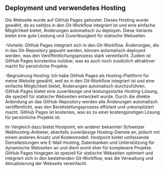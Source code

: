 ## Deployment und verwendetes Hosting

Die Webseite wurde auf GitHub Pages gehostet. Dieses Hosting wurde gewählt, 
da es nahtlos in den Git-Workflow integriert ist und eine einfache Möglichkeit bietet, 
Änderungen automatisch zu deployen. Diese Variante bietet eine gute Leistung und Zuverlässigkeit für statische Webseiten.

-Vorteile: GitHub Pages integriert sich in den Git-Workflow. 
Änderungen, die in das Git-Repository gepusht werden, können automatisch deployed werden, 
was den Veröffentlichungsprozess stark vereinfacht. Zudem ist GitHub Pages konstenlos nutzbar,
was es auch noch zusätzlich attraktiver macht für persönliche Projekte. 

-Begrüdnung Hosting: Ich habe GitHub Pages als Hosting-Plattform für meine Website gewählt, weil es in den Git-Workflow integriert ist und eine einfache Möglichkeit bietet, Änderungen automatisch durchzuführen. GitHub Pages bietet eine zuverlässige und leistungsstarke Hosting-Lösung, die speziell für statische Webseiten entwickelt wurde. Durch die direkte Anbindung an das GitHub-Repository werden alle Änderungen automatisch veröffentlicht, was den Bereitstellungsprozess effizient und unkompliziert macht. GitHub Pages ist kostenlos, was es zu einer kostengünstigen Lösung für persönliche Projekte ist.

Im Vergleich dazu bietet Hostpoint, ein anderer bekannter Schweizer Webhosting-Anbieter, ebenfalls zuverlässige Hosting-Dienste an, jedoch mit einem anderen Ansatz und Kostenmodell. Hostpoint bietet umfassende Dienstleistungen wie E-Mail-Hosting, Datenbanken und Unterstützung für dynamische Webseiten an und dient somit eher für komplexere Projekte. GitHub Pages hingegen ist speziell für statische Webseiten optimiert und integriert sich in den bestehenden Git-Workflow, was die Verwaltung und Aktualisierung der Webseite vereinfacht.
